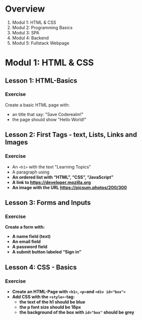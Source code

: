 # Overview

1. Modul 1: HTML & CSS
2. Modul 2: Programming Basics
3. Modul 3: SPA
4. Modul 4: Backend
5. Modul 5: Fullstack Webpage

# Modul 1: HTML & CSS

## Lesson 1: HTML-Basics

### Exercise

Create a basic HTML page with:

- an title that say: "Save Coderealm!"
- the page should show "Hello World!"

## Lesson 2: First Tags - text, Lists, Links and Images

### Exercise

- An `<h1>` with the text "Learning Topics"
- A paragraph using <strong>
- An ordered list with “HTML”, “CSS”, “JavaScript”
- A link to https://developer.mozilla.org
- An image with the URL https://picsum.photos/200/300

## Lesson 3: Forms and Inputs

### Exercise
Create a form with:
- A name field (text)
- An email field
- A password field
- A submit button labeled “Sign in”

## Lesson 4: CSS - Basics

### Exercise
- Create an HTML-Page with `<h1>`, `<p>`and `<div id="box">`
- Add CSS with the `<style>`-tag:
    - the text of the h1 should be blue
    - the p font size should be 18px
    - the background of the box with `id="box"` should be grey